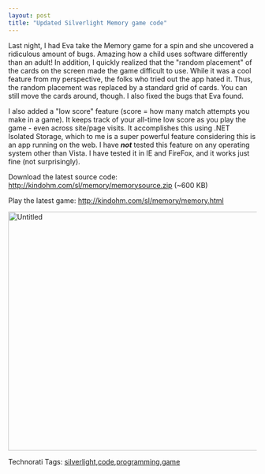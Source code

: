 ```yaml
---
layout: post
title: "Updated Silverlight Memory game code"
---
```


<p>Last night, I had Eva take the Memory game for a spin and she uncovered a ridiculous amount of bugs.  Amazing how a child uses software differently than an adult!  In addition, I quickly realized that the "random placement" of the cards on the screen made the game difficult to use.  While it was a cool feature from my perspective, the folks who tried out the app hated it.  Thus, the random placement was replaced by a standard grid of cards.  You can still move the cards around, though.  I also fixed the bugs that Eva found.</p>
  
<p>I also added a "low score" feature (score = how many match attempts you make in a game).  It keeps track of your all-time low score as you play the game - even across site/page visits.  It accomplishes this using .NET Isolated Storage, which to me is a super powerful feature considering this is an app running on the web.  I have <strong><em>not</em></strong> tested this feature on any operating system other than Vista.  I have tested it in IE and FireFox, and it works just fine (not surprisingly).  </p>
  
<p>Download the latest source code: <a href="http://kindohm.com/sl/memory/memorysource.zip">http://kindohm.com/sl/memory/memorysource.zip</a> (~600 KB)</p>
  
<p>Play the latest game: <a href="http://kindohm.com/sl/memory/memory.html">http://kindohm.com/sl/memory/memory.html</a></p>
  
<p><a href="http://www.kindohm.com/LocalImages/Posts/UpdatedSilverlightMemorygamecode_C4F3/Untitled.png"><img style="border-right: 0px; border-top: 0px; border-left: 0px; border-bottom: 0px" height="484" alt="Untitled" src="http://www.kindohm.com/LocalImages/Posts/UpdatedSilverlightMemorygamecode_C4F3/Untitled_thumb.png" width="571" border="0" /></a> </p>
  
<div class="tags" id="scid:0767317B-992E-4b12-91E0-4F059A8CECA8:780fe846-64a9-4346-801b-2367feee9cb4">Technorati Tags: <a href="http://technorati.com/tags/silverlight" rel="tag">silverlight</a>,<a href="http://technorati.com/tags/code" rel="tag">code</a>,<a href="http://technorati.com/tags/programming" rel="tag">programming</a>,<a href="http://technorati.com/tags/game" rel="tag">game</a></div> 
